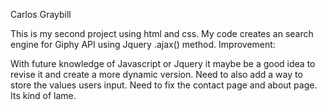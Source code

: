Carlos Graybill

This is my second project using html and css. My code creates an search engine for Giphy API using Jquery .ajax() method. Improvement:

With future knowledge of Javascript or Jquery it maybe be a good idea to revise it and create a more dynamic version.
Need to also add a way to store the values users input.
Need to fix the contact page and about page. Its kind of lame.

